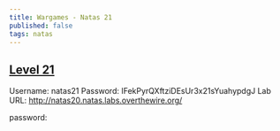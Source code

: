 ```yaml
---
title: Wargames - Natas 21
published: false 
tags: natas
---
```


## [Level 21](https://overthewire.org/wargames/natas/natas21.html)

Username: natas21
Password: IFekPyrQXftziDEsUr3x21sYuahypdgJ
Lab URL: http://natas20.natas.labs.overthewire.org/

password: 